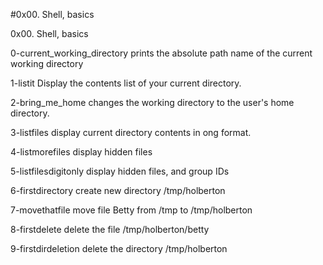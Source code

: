 
#0x00. Shell, basics

0x00. Shell, basics

0-current_working_directory prints the absolute path name of the current working directory

1-listit Display the contents list of your current directory.

2-bring_me_home changes the working directory to the user's home directory.

3-listfiles display current directory contents in ong format.

4-listmorefiles display hidden files

5-listfilesdigitonly display hidden files, and group IDs

6-firstdirectory create new directory /tmp/holberton

7-movethatfile move file Betty from /tmp to /tmp/holberton

8-firstdelete delete the file /tmp/holberton/betty

9-firstdirdeletion delete the directory /tmp/holberton
